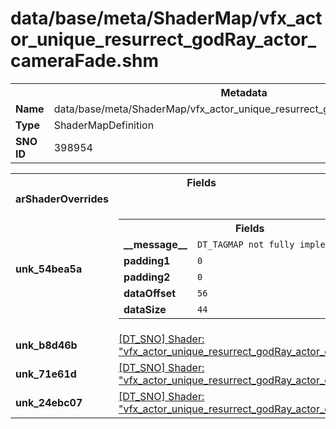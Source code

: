 <h1>data/base/meta/ShaderMap/vfx_actor_unique_resurrect_godRay_actor_cameraFade.shm</h1><table><tr><th colspan="100%">Metadata</th></tr><tr><td><b>Name</b></td><td>data/base/meta/ShaderMap/vfx_actor_unique_resurrect_godRay_actor_cameraFade.shm</td></tr><tr><td><b>Type</b></td><td>ShaderMapDefinition</td></tr><tr><td><b>SNO ID</b></td><td>398954</td></tr></table>

<table><tr><th colspan="100%">Fields</th></tr><tr><td><b>arShaderOverrides</b></td><td></td></tr><tr><td><b>unk_54bea5a</b></td><td><table><tr><th colspan="100%">Fields</th></tr><tr><td><b>__message__</b></td><td><code>DT_TAGMAP not fully implemented yet</code></td></tr><tr><td><b>padding1</b></td><td><code>0</code></td></tr><tr><td><b>padding2</b></td><td><code>0</code></td></tr><tr><td><b>dataOffset</b></td><td><code>56</code></td></tr><tr><td><b>dataSize</b></td><td><code>44</code></td></tr></table>

</td></tr><tr><td><b>unk_b8d46b</b></td><td><a href="..\Shader\vfx_actor_unique_resurrect_godRay_actor_cameraFade.shd">[DT_SNO] Shader: "vfx_actor_unique_resurrect_godRay_actor_cameraFade"</a></td></tr><tr><td><b>unk_71e61d</b></td><td><a href="..\Shader\vfx_actor_unique_resurrect_godRay_actor_cameraFade.shd">[DT_SNO] Shader: "vfx_actor_unique_resurrect_godRay_actor_cameraFade"</a></td></tr><tr><td><b>unk_24ebc07</b></td><td><a href="..\Shader\vfx_actor_unique_resurrect_godRay_actor_cameraFade.shd">[DT_SNO] Shader: "vfx_actor_unique_resurrect_godRay_actor_cameraFade"</a></td></tr></table>


